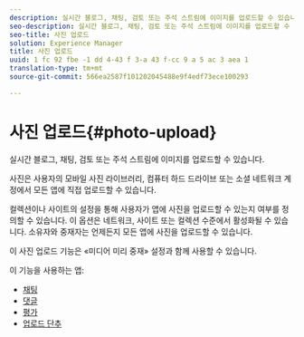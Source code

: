 ```yaml
---
description: 실시간 블로그, 채팅, 검토 또는 주석 스트림에 이미지를 업로드할 수 있습니다.
seo-description: 실시간 블로그, 채팅, 검토 또는 주석 스트림에 이미지를 업로드할 수 있습니다.
seo-title: 사진 업로드
solution: Experience Manager
title: 사진 업로드
uuid: 1 fc 92 fbe -1 dd 4-43 f 3-a 43 f-cc 9 a 5 ac 3 aea 1
translation-type: tm+mt
source-git-commit: 566ea2587f101202045488e9f4edf73ece100293

---
```



# 사진 업로드{#photo-upload}

실시간 블로그, 채팅, 검토 또는 주석 스트림에 이미지를 업로드할 수 있습니다.

사진은 사용자의 모바일 사진 라이브러리, 컴퓨터 하드 드라이브 또는 소셜 네트워크 계정에서 모든 앱에 직접 업로드할 수 있습니다.

컬렉션이나 사이트의 설정을 통해 사용자가 앱에 사진을 업로드할 수 있는지 여부를 정의할 수 있습니다. 이 옵션은 네트워크, 사이트 또는 컬렉션 수준에서 활성화될 수 있습니다. 소유자와 중재자는 언제든지 모든 앱에 사진을 업로드할 수 있습니다.

이 사진 업로드 기능은 «미디어 미리 중재» 설정과 함께 사용할 수 있습니다.

이 기능을 사용하는 앱:

* [채팅](/help/using/c-about-apps/c-chat-app/c-chat-app.md#c_chat_app)
* [댓글](/help/using/c-about-apps/c-comments/c-comments.md)
* [평가](/help/using/c-about-apps/c-reviews-app/c-reviews-app.md#c_reviews_app)
* [업로드 단추](/help/using/c-about-apps/c-upload-button-app/c-upload-button-app.md#c_upload_button_app)

